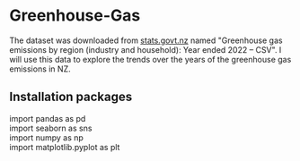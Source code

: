 # Greenhouse-Gas
The dataset was downloaded from [stats.govt.nz](https://www.stats.govt.nz/large-datasets/csv-files-for-download/) named "Greenhouse gas emissions by region (industry and household): Year ended 2022 – CSV".
I will use this data to explore the trends over the years of the greenhouse gas emissions in NZ.

## Installation packages
import pandas as pd  
import seaborn as sns  
import numpy as np  
import matplotlib.pyplot as plt  

